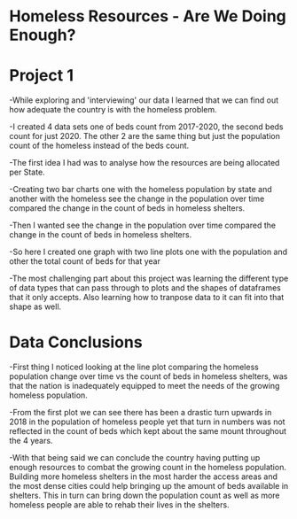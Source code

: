 # Homeless Resources - Are We Doing Enough?
# Project 1

-While exploring and 'interviewing' our data I learned that we can find out how adequate the country is with the homeless problem.

-I created 4 data sets one of beds count from 2017-2020, the second beds count for just 2020. The other 2 are the same thing but just the population count of the homeless instead of the beds count. 

-The first idea I had was to analyse how the resources are being allocated per State.  		

-Creating two bar charts one with the homeless population by state and another with the homeless see the change in the population over time compared the change in the count of beds in homeless shelters.

-Then I wanted see the change in the population over time compared the change in the count of beds in homeless shelters.

-So here I created one graph with two line plots one with the population and other the total count of beds for that year

-The most challenging part about this project was learning the different type of data types that can pass through to plots and the shapes of dataframes that it only accepts. Also learning how to tranpose data to it can fit into that shape as well.

# Data Conclusions
-First thing I noticed looking at the line plot comparing the homeless population change over time vs the count of beds in homeless shelters, was that the nation is inadequately equipped to meet the needs of the growing homeless population.

-From the first plot we can see there has been a drastic turn upwards in 2018 in the population of homeless people yet that turn in numbers was not reflected in the count of beds which kept about the same mount throughout the 4 years.

-With that being said we can conclude the country having putting up enough resources to combat the growing count in the homeless population. Building more homeless shelters in the most harder the access areas and the most dense cities could help bringing up the amount of beds available in shelters. This in turn can bring down the population count as well as more homeless people are able to rehab their lives in the shelters.


